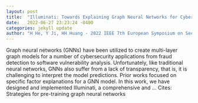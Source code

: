 ```yaml
---
layout: post
title:  "Illuminati: Towards Explaining Graph Neural Networks for Cybersecurity Analysis"
date:   2022-06-27 23:23:24 -0400
categories: jekyll update
author: "H He, Y Ji, HH Huang - 2022 IEEE 7th European Symposium on Security and …, 2022"
---
```

Graph neural networks (GNNs) have been utilized to create multi-layer graph models for a number of cybersecurity applications from fraud detection to software vulnerability analysis. Unfortunately, like traditional neural networks, GNNs also suffer from a lack of transparency, that is, it is challenging to interpret the model predictions. Prior works focused on specific factor explanations for a GNN model. In this work, we have designed and implemented Illuminati, a comprehensive and …
Cites: ‪Strategies for pre-training graph neural networks‬  